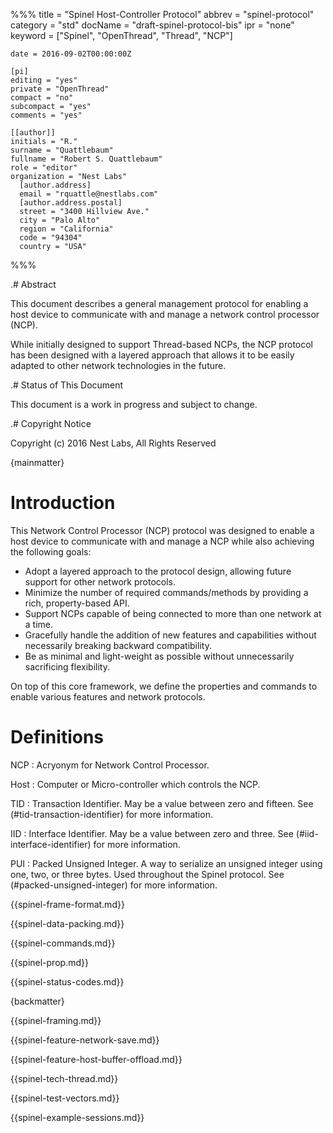 %%%
	title = "Spinel Host-Controller Protocol"
   	abbrev = "spinel-protocol"
	category = "std"
	docName = "draft-spinel-protocol-bis"
	ipr = "none"
	keyword = ["Spinel", "OpenThread", "Thread", "NCP"]

	date = 2016-09-02T00:00:00Z

    [pi]
    editing = "yes"
    private = "OpenThread"
    compact = "no"
    subcompact = "yes"
    comments = "yes"

	[[author]]
	initials = "R."
	surname = "Quattlebaum"
	fullname = "Robert S. Quattlebaum"
	role = "editor"
	organization = "Nest Labs"
	  [author.address]
	  email = "rquattle@nestlabs.com"
	  [author.address.postal]
	  street = "3400 Hillview Ave."
	  city = "Palo Alto"
	  region = "California"
	  code = "94304"
	  country = "USA"
%%%

.# Abstract

This document describes a general management protocol for enabling a host
device to communicate with and manage a network control processor (NCP).

While initially designed to support Thread-based NCPs, the NCP protocol
has been designed with a layered approach that allows it to be easily
adapted to other network technologies in the future.

.# Status of This Document

This document is a work in progress and subject to change.

.# Copyright Notice

Copyright (c) 2016 Nest Labs, All Rights Reserved

{mainmatter}

# Introduction #

This Network Control Processor (NCP) protocol was designed to enable a host
device to communicate with and manage a NCP while also achieving the
following goals:

 *  Adopt a layered approach to the protocol design, allowing future
    support for other network protocols.
 *  Minimize the number of required commands/methods by providing a
    rich, property-based API.
 *  Support NCPs capable of being connected to more than one network
    at a time.
 *  Gracefully handle the addition of new features and capabilities
    without necessarily breaking backward compatibility.
 *  Be as minimal and light-weight as possible without unnecessarily
    sacrificing flexibility.

On top of this core framework, we define the properties and commands
to enable various features and network protocols.

# Definitions #

NCP
: Acryonym for Network Control Processor.

Host
: Computer or Micro-controller which controls the NCP.

TID
: Transaction Identifier. May be a value between zero and fifteen.
  See (#tid-transaction-identifier) for more information.

IID
: Interface Identifier. May be a value between zero and three.
  See (#iid-interface-identifier) for more information.

PUI
: Packed Unsigned Integer. A way to serialize an unsigned integer
  using one, two, or three bytes. Used throughout the Spinel protocol.
  See (#packed-unsigned-integer) for more information.

{{spinel-frame-format.md}}

{{spinel-data-packing.md}}

{{spinel-commands.md}}

{{spinel-prop.md}}

{{spinel-status-codes.md}}

{backmatter}

{{spinel-framing.md}}

{{spinel-feature-network-save.md}}

{{spinel-feature-host-buffer-offload.md}}

{{spinel-tech-thread.md}}

{{spinel-test-vectors.md}}

{{spinel-example-sessions.md}}
